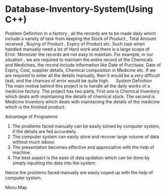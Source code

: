 # Database-Inventory-System(Using C++)
Problem Definition
	In a factory , all the records are to be made daily which include a variety of task from keeping the Stock of Product , Total Amount received , Buying of Product , Expiry of Product etc. Such task when handled  manually  need a lot of Hard work and there is a large scope of Error. Moreover the records are not easy to maintain.
	For example, in our situation , we are required to maintain the entire record of the Chemicals and Medicines, the record include information like Date of Purchase, Date of Expiry, Cost, supplier details,  Chemical composition in Medicine etc. If we are required to enter all the details manually, then it would be a very difficult task, and the chances of error would be quite high.
 
System Definition
	The main motive behind this project is to handle all the daily works of a medicine factory.  The project has two parts. First one is Chemical Inventory which deals with maintaining the details of chemical stock.  The second is Medicine Inventory which deals with maintaining the details of the medicine which is the finished product.

Advantage of Programme
1.	The problems faced manually can be easily solved by computer system, if the details are fed accurately. 
2.	The computer system can easily store and recover large volume of data without much labour.
3.	The presentation becomes effective and appreciative with the help of machine.
4.	The best aspect is the ease of data updation which can be done by simply inputting the data into the system.

Hence the problems faced manually are easily coped up with the help of computer system.
 

Menu Map
 


